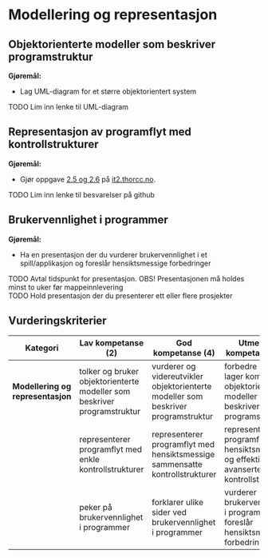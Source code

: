# Modellering og representasjon

## Objektorienterte modeller som beskriver programstruktur

**Gjøremål:**

- Lag UML-diagram for et større objektorientert system

TODO Lim inn lenke til UML-diagram  

## Representasjon av programflyt med kontrollstrukturer

**Gjøremål:**

- Gjør oppgave [2.5  og 2.6](https://it2.thorcc.no/databehandling-og-algoritmer/flytdiagram#oppgaver) på [it2.thorcc.no](https://it2.thorcc.no).

TODO Lim inn lenke til besvarelser på github

## Brukervennlighet i programmer

**Gjøremål:**

- Ha en presentasjon der du vurderer brukervennlighet i et spill/applikasjon og foreslår hensiktsmessige forbedringer

TODO Avtal tidspunkt for presentasjon. OBS! Presentasjonen må holdes minst to uker før mappeinnlevering  
TODO Hold presentasjon der du presenterer ett eller flere prosjekter

## Vurderingskriterier

| Kategori                          | Lav kompetanse (2)                                                       | God kompetanse (4)                                                                 | Utmerket kompetanse (6)                                                                 |
| --------------------------------- | ------------------------------------------------------------------------ | ---------------------------------------------------------------------------------- | --------------------------------------------------------------------------------------- |
| **Modellering og representasjon** | tolker og bruker objektorienterte modeller som beskriver programstruktur | vurderer og videreutvikler objektorienterte modeller som beskriver programstruktur | forbedre og lager komplette objektorienterte modeller som beskriver programstruktur     |
|                                   | representerer programflyt med enkle kontrollstrukturer                   | representerer programflyt med hensiktsmessige sammensatte kontrollstrukturer       | representerer programflyt med hensiktsmessige og effektive avanserte kontrollstrukturer |
|                                   | peker på brukervennlighet i programmer                                   | forklarer ulike sider ved brukervennlighet i programmer                            | vurderer brukervennlighet i programmer og foreslår hensiktsmessige forbedringer         |
